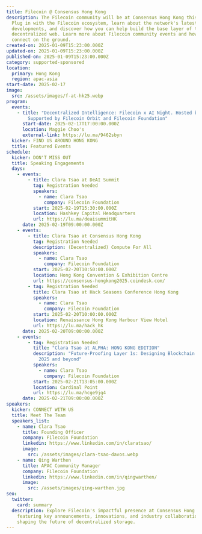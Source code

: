 ```yaml
---
title: Filecoin @ Consensus Hong Kong
description: The Filecoin community will be at Consensus Hong Kong this year!
  Plug in with the Filecoin ecosystem, learn about the network's latest
  developments, and discover how you can help build the base layer of the
  decentralized web. Learn more about Filecoin community events and how you can
  connect on the ground.
created-on: 2025-01-09T15:23:00.000Z
updated-on: 2025-01-09T15:23:00.000Z
published-on: 2025-01-09T15:23:00.000Z
category: supported-sponsored
location:
  primary: Hong Kong
  region: apac-asia
start-date: 2025-02-17
image:
  src: /assets/images/f-at-hk25.webp
program:
  events:
    - title: "Decentralized Intelligence: Filecoin x AI Night. Hosted by NDLabs,
        Supported by Filecoin Orbit and Filecoin Foundation"
      start-date: 2025-02-17T17:00:00.000Z
      location: Maggie Choo's
      external-link: https://lu.ma/9462sbyn
  kicker: FIND US AROUND HONG KONG
  title: Featured Events
schedule:
  kicker: DON'T MISS OUT
  title: Speaking Engagements
  days:
    - events:
        - title: Clara Tsao at DeAI Summit
          tag: Registration Needed
          speakers:
            - name: Clara Tsao
              company: Filecoin Foundation
          start: 2025-02-19T15:30:00.000Z
          location: Hashkey Capital Headquarters
          url: https://lu.ma/deaisummitHK
      date: 2025-02-19T09:00:00.000Z
    - events:
        - title: Clara Tsao at Consensus Hong Kong
          tag: Registration Needed
          description: (Decentralized) Compute For All
          speakers:
            - name: Clara Tsao
              company: Filecoin Foundation
          start: 2025-02-20T10:50:00.000Z
          location: Hong Kong Convention & Exhibition Centre
          url: https://consensus-hongkong2025.coindesk.com/
        - tag: Registration Needed
          title: Clara Tsao at Hack Seasons Conference Hong Kong
          speakers:
            - name: Clara Tsao
              company: Filecoin Foundation
          start: 2025-02-20T10:00:00.000Z
          location: Renaissance Hong Kong Harbour View Hotel
          url: https://lu.ma/hack_hk
      date: 2025-02-20T09:00:00.000Z
    - events:
        - tag: Registration Needed
          title: "Clara Tsao at ALPHA: HONG KONG EDITION"
          description: "Future-Proofing Layer 1s: Designing Blockchain Infrastructure for
            2025 and beyond"
          speakers:
            - name: Clara Tsao
              company: Filecoin Foundation
          start: 2025-02-21T13:05:00.000Z
          location: Cardinal Point
          url: https://lu.ma/hcge9jg4
      date: 2025-02-21T09:00:00.000Z
speakers:
  kicker: CONNECT WITH US
  title: Meet The Team
  speakers_list:
    - name: Clara Tsao
      title: Founding Officer
      company: Filecoin Foundation
      linkedin: https://www.linkedin.com/in/claratsao/
      image:
        src: /assets/images/clara-tsao-davos.webp
    - name: Qing Warthen
      title: APAC Community Manager
      company: Filecoin Foundation
      linkedin: https://www.linkedin.com/in/qingwarthen/
      image:
        src: /assets/images/qing-warthen.jpg
seo:
  twitter:
    card: summary
  description: Explore Filecoin's impactful presence at Consensus Hong Kong,
    featuring key announcements, innovations, and industry collaborations
    shaping the future of decentralized storage.
---
```


